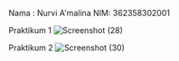 Nama : Nurvi A'malina NIM: 362358302001

Praktikum 1
![Screenshot (28)](https://github.com/user-attachments/assets/8523d01b-1195-4f19-838b-495bf2fa9dd2)

Praktikum 2
![Screenshot (30)](https://github.com/user-attachments/assets/4c2c7924-f3f7-4c74-a373-42416542e258)

